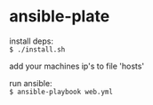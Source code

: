 # ansible-plate

install deps:  
`$ ./install.sh`

add your machines ip's to file 'hosts'

run ansible:  
`$ ansible-playbook web.yml`
